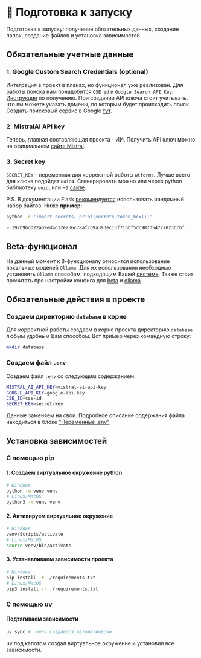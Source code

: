# :memo: Подготовка к запуску

Подготовка к запуску: получение обязательных данных, создание папок, создание файлов и установка зависимостей.

## Обязательные учетные данные

### 1. Google Custom Search Credentials (optional)

Интеграция в проект в планах, но функционал уже реализован. Для работы поиска нам понадобится `CSE id` и `Google Search API Key`. [Инструкция](https://developers.google.com/custom-search/v1/overview?hl=ru) по получению. При создании API ключа стоит учитывать, что вы можете указать домены, по которым будет происходить поиск. Создать поисковый сервис в Google [тут](https://programmablesearchengine.google.com/controlpanel/all).

### 2. MistralAI API key

Теперь, главная составляющая проекта - ИИ. Получить API ключ можно на официальном [сайте Mistral](https://console.mistral.ai/api-keys/).

### 3. Secret key

`SECRET_KEY` - переменная для корректной работы `wtforms`. Лучше всего для ключа подойдет `uuid4`. Сгенерировать можно или через python библиотеку `uuid`, или на [сайте](https://www.uuidgenerator.net/version4).

P.S. В документации Flask [рекомендуется](https://flask.palletsprojects.com/en/stable/config/#SECRET_KEY) использовать рандомный набор байтов. Ниже **пример**:

```bash
python -c 'import secrets; print(secrets.token_hex())'

> 192b9bdd22ab9ed4d12e236c78afcb9a393ec15f71bbf5dc987d54727823bcbf
```

## Beta-функционал

На данный момент к β-функционалу относится использование локальных моделей `Ollama`. Для их использования необходимо установить `Ollama` способом, подходящим Вашей [системе](https://ollama.com/download). Также стоит прочитать про настройки конфига для [beta](./config_settings.md#beta) и [ollama](./config_settings.md#ollama-beta) .

## Обязательные действия в проекте

### Создаем директорию `database` в корне

Для корректной работы создаем в корне проекта директорию `database` любым удобным Вам способом. Вот пример через командную строку:

```bash
mkdir database
```

### Создаем файл `.env`

Создаем файл `.env` со следующим содержанием:

```bash
MISTRAL_AI_API_KEY=mistral-ai-api-key
GOOGLE_API_KEY=google-api-key
CSE_ID=cse-id
SECRET_KEY=secret-key
```

Данные заменяем на свои. Подробное описание содержания файла находиться в блоке ["Переменные .env"](./dotenv_variables.md)

## Установка зависимостей

### С помощью pip

#### 1. Создаем виртуальное окружение python

```bash
# Windows
python -m venv venv
# Linux/MacOS
python3 -m venv venv
```

#### 2. Активируем виртуальное окружение

```bash
# Windows
venv/Scripts/activate
# Linux/MacOS
source venv/bin/activate
```

#### 3. Устанавливаем зависимости проекта

```bash
# Windows
pip install -r ./requirements.txt
# Linux/MacOS
pip3 install -r ./requirements.txt
```

### С помощью uv

#### Подтягиваем зависимости

```bash
uv sync # .venv создается автоматически
```

uv под капотом создал виртуальное окружение и установил все зависимости.
